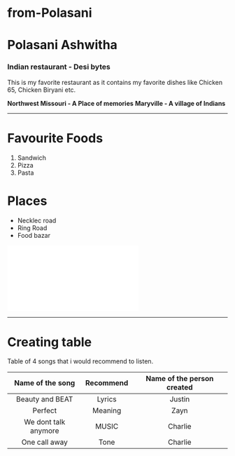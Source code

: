 # from-Polasani

# Polasani Ashwitha 

### Indian restaurant - Desi bytes

This is my favorite restaurant as it contains my favorite dishes like Chicken 65, Chicken Biryani etc.

**Northwest Missouri - A Place of memories**
**Maryville -  A village of Indians** 

---

# Favourite Foods

1. Sandwich
2. Pizza
3. Pasta

#  Places

* Necklec road
* Ring Road
* Food bazar

![AboutAshwitha](MyMedia.md)

---
# Creating table
Table of 4 songs that i would recommend to listen.

|**Name of the song** | **Recommend**  |**Name of the person created**|
| :---: | :---:  | :---: |
|Beauty and BEAT|Lyrics| Justin |
|Perfect           |   Meaning  |       Zayn               |
|We dont talk anymore|MUSIC     |       Charlie            |
|One call away      |    Tone   |       Charlie            |



